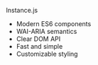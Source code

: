Instance.js

- Modern ES6 components
- WAI-ARIA semantics
- Clear DOM API
- Fast and simple
- Customizable styling

